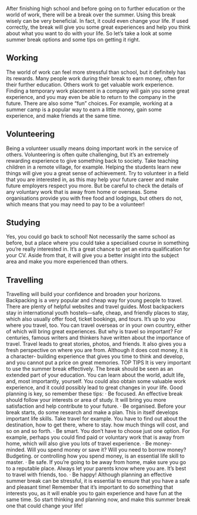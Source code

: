 After finishing high school and before going on to further education or the world of work, there will be a break over the summer. Using this break wisely can be very beneficial. In fact, it could even change your life. If used correctly, the break will give you some great experiences and help you think about what you want to do with your life. So let’s take a look at some summer break options and some tips on getting it right.
## Working
The world of work can feel more stressful than school, but it definitely has its rewards. Many people work during their break to earn money, often for their further education. Others work to get valuable work experience. Finding a temporary work placement in a company will gain you some great experience, and you may even be able to return to the company in the future. There are also some “fun” choices. For example, working at a summer camp is a popular way to earn a little money, gain some experience, and make friends at the same time.
## Volunteering
Being a volunteer usually means doing important work in the service of others. Volunteering is often quite challenging, but it’s an extremely rewarding experience to give something back to society. Take teaching children in a remote village, for example. Helping the students learn new things will give you a great sense of achievement. Try to volunteer in a field that you are interested in, as this may help your future career and make future employers respect you more. But be careful to check the details of any voluntary work that is away from home or overseas. Some organisations provide you with free food and lodgings, but others do not, which means that you may need to pay to be a volunteer!
## Studying
Yes, you could go back to school! Not necessarily the same school as before, but a place where you could take a specialised course in something you’re really interested in. It’s a great chance to get an extra qualification for your CV. Aside from that, it will give you a better insight into the subject area and make you more experienced than others.
## Travelling
Travelling will build your confidence and broaden your horizons. Backpacking is a very popular and cheap way for young people to travel. There are plenty of helpful websites and travel guides. Most backpackers stay in international youth hostels—safe, cheap, and friendly places to stay, which also usually offer food, ticket bookings, and tours.
It’s up to you where you travel, too. You can travel overseas or in your own country, either of which will bring great experiences. But why is travel so important? For centuries, famous writers and thinkers have written about the importance of travel. Travel leads to great stories, photos, and friends. It also gives you a fresh perspective on where you are from. Although it does cost money, it is a character- building experience that gives you time to think and develop, and you cannot put a price on great memories.
TOP TIPS
It is very important to use the summer break effectively. The break should be seen as an extended part of your education. You can learn about the world, adult life, and, most importantly, yourself. You could also obtain some valuable work experience, and it could possibly lead to great changes in your life. Good planning is key, so remember these tips:
· Be focused. An effective break should follow your interests or area of study. It will bring you more satisfaction and help contribute to your future.
· Be organised. Before your break starts, do some research and make a plan. This in itself develops important life skills. Take travel for example. You have to find out about the destination, how to get there, where to stay. how much things will cost, and so on and so forth.
· Be smart. You don’t have to choose just one option. For example, perhaps you could find paid or voluntary work that is away from home, which will also give you lots of travel experience.
· Be money-minded. Will you spend money or save it? Will you need to borrow money?
Budgeting. or controlling how you spend money, is an essential life skill to master.
· Be safe. If you’re going to be away from home, make sure you go to a reputable place. Always let your parents know where you are. It’s best to travel with friends, too.
· Be happy! Although planning an effective summer break can be stressful, it is essential to ensure that you have a safe and pleasant time! Remember that it’s important to do something that interests you, as it will enable you to gain experience and have fun at the same time.
So start thinking and planning now, and make this summer break one that could change your life!
